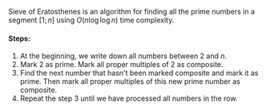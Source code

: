 Sieve of Eratosthenes is an algorithm for finding all the prime numbers in a segment $[1;n]$ using $O(n\log\log n)$ time complexity.
#### Steps:
1. At the beginning, we write down all numbers between $2$ and $n$.
2. Mark $2$ as prime. Mark all proper multiples of $2$ as composite.
3. Find the next number that hasn't been marked composite and mark it as prime. Then mark all proper multiples of this new prime number as composite.
4. Repeat the step $3$ until we have processed all numbers in the row.